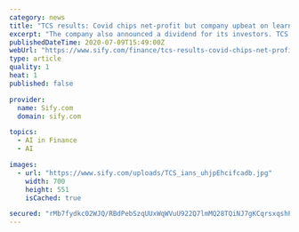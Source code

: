 ```yaml
---
category: news
title: "TCS results: Covid chips net-profit but company upbeat on learning, dividends, customers, and operational resilience"
excerpt: "The company also announced a dividend for its investors. TCS posted revenues of Rs 38,322 crores, marginally better than the revenues of Rs 38,172 crores earned in the first quarter of 2019-20. In the March 20 quarter,"
publishedDateTime: 2020-07-09T15:49:00Z
webUrl: "https://www.sify.com/finance/tcs-results-covid-chips-net-profit-but-company-upbeat-on-learning-dividends-customers-and-operational-resilience-news-topnews-uhjpEgcibgbdf.html"
type: article
quality: 1
heat: 1
published: false

provider:
  name: Sify.com
  domain: sify.com

topics:
  - AI in Finance
  - AI

images:
  - url: "https://www.sify.com/uploads/TCS_ians_uhjpEhcifcadb.jpg"
    width: 700
    height: 551
    isCached: true

secured: "rMb7fydkc02WJQ/RBdPebSzqUUxWqWVuU922Q7lmMQ28TQiNJ7gKCqrsxqshPjKpDqlrfoJwa6faQqq8P3+H0soH+yT8FscM+B0qrzLCyyKwwyQkkggaMNOdO679aSlir2plPuDYkPTxQR9lSS/hIR87HemxuqdJhCmFrbs5oyndHC5+xKck87o00NAR0cJrY719fqhYfjvKjmlgZ0yET3VbJ83Qwn/Rq9Nq1+dAwg8EFEQcdJrOGs++TlUeWdFqqoRF6I0f+sKIlGSf86jre66WH3qbk1/XZ7T5ip1EHsc9iUbDhvov1gtZIq6AKlfsquLkzZd6w9t/OibGxfP8ow==;8T5/SRLpAZ1X5zjPy1T9Pg=="
---
```


